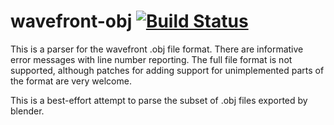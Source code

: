 # wavefront-obj [![Build Status](https://travis-ci.org/PistonDevelopers/wavefront-obj.svg)](https://travis-ci.org/PistonDevelopers/wavefront-obj)

This is a parser for the wavefront .obj file format. There are informative
error messages with line number reporting. The full file format is not
supported, although patches for adding support for unimplemented parts of the
format are very welcome.

This is a best-effort attempt to parse the subset of .obj files exported by
blender.
